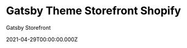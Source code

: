 ---
title: Gatsby Theme Storefront Shopify
github: https://github.com/GatsbyStorefront/gatsby-theme-storefront-shopify
demo: https://gatsbystorefront.com/
license: MPL-2.0
author: Gatsby Storefront
author_link: ''
author_twitter: ''
author_github: GatsbyStorefront
date: 2021-04-29T00:00:00.000Z
ssg:
  - Gatsby
cms: null
css: null
archetype:
  - Ecommerce
services: null
hosting:
  - Netlify
  - Vercel
description: Create a Shopify store with Gatsby JS
stale: false
disabled: true
disabled_reason: Github repo not found
draft: false
---